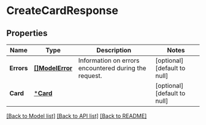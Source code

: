 # CreateCardResponse

## Properties

 Name       | Type                         | Description                                           | Notes                        
------------|------------------------------|-------------------------------------------------------|------------------------------
 **Errors** | [**[]ModelError**](Error.md) | Information on errors encountered during the request. | [optional] [default to null] 
 **Card**   | [***Card**](Card.md)         |                                                       | [optional] [default to null] 

[[Back to Model list]](../README.md#documentation-for-models) [[Back to API list]](../README.md#documentation-for-api-endpoints) [[Back to README]](../README.md)

